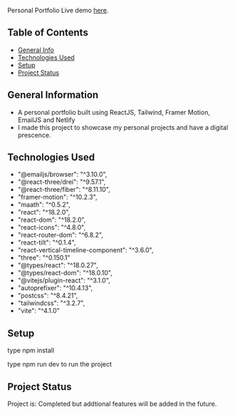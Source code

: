Personal Portfolio
Live demo [here](https://www.lucaliebenberg.com).

## Table of Contents
* [General Info](#general-information)
* [Technologies Used](#technologies-used)
* [Setup](#setup)
* [Project Status](#project-status)

## General Information
- A personal portfolio built using ReactJS, Tailwind, Framer Motion, EmailJS and Netlify
- I made this project to showcase my personal projects and have a digital prescence.

## Technologies Used
- "@emailjs/browser": "^3.10.0",
- "@react-three/drei": "^9.57.1",
- "@react-three/fiber": "^8.11.10",
- "framer-motion": "^10.2.3",
- "maath": "^0.5.2",
- "react": "^18.2.0",
- "react-dom": "^18.2.0",
- "react-icons": "^4.8.0",
- "react-router-dom": "^6.8.2",
- "react-tilt": "^0.1.4",
- "react-vertical-timeline-component": "^3.6.0",
- "three": "^0.150.1"
- "@types/react": "^18.0.27",
- "@types/react-dom": "^18.0.10",
- "@vitejs/plugin-react": "^3.1.0",
- "autoprefixer": "^10.4.13",
- "postcss": "^8.4.21",
- "tailwindcss": "^3.2.7",
- "vite": "^4.1.0"

## Setup

type npm install

type npm run dev to run the project


## Project Status
Project is: Completed but addtional features will be added in the future.

